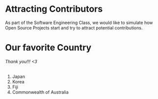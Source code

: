 # Attracting Contributors
As part of the Software Engineering Class, we would like to simulate how Open Source Projects start and try to attract potential contributions.

# Our favorite Country
###### Thank you!!! <3
1. Japan
2. Korea
3. Fiji
4. Commonwealth of Australia
